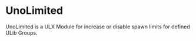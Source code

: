 UnoLimited
=====

UnoLimited is a ULX Module for increase or disable spawn limits for defined ULib Groups.